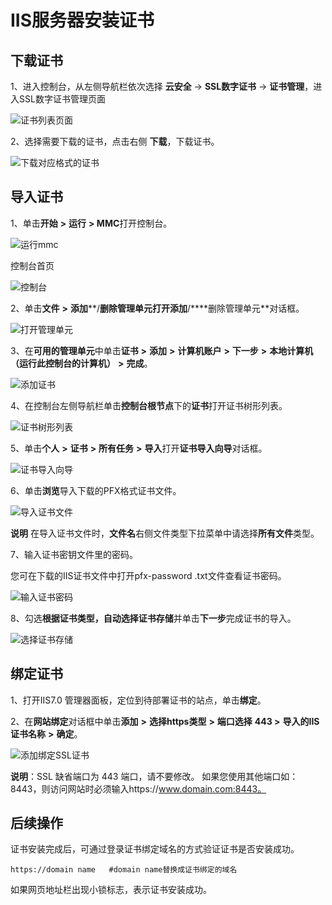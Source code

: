 # IIS服务器安装证书

## **下载证书**

1、进入控制台，从左侧导航栏依次选择 **云安全** -> **SSL数字证书** -> **证书管理**，进入SSL数字证书管理页面

![证书列表页面](/image/SSL-Certification/证书列表页面.png)

2、选择需要下载的证书，点击右侧 **下载**，下载证书。

![下载对应格式的证书](/image/SSL-Certification/下载对应格式的证书.png)

## 导入证书

1、单击**开始** **>** **运行** **> MMC**打开控制台。

![运行mmc](/image/SSL-Certification/运行mmc.png)

控制台首页

![控制台](/image/SSL-Certification/控制台.png)

2、单击**文件** **>** **添加****/****删除管理单元**打开**添加****/****删除管理单元**对话框。

![打开管理单元](/image/SSL-Certification/打开管理单元.png)

3、在**可用的管理单元**中单击**证书** **>** **添加** **>** **计算机账户** **>** **下一步** **>** **本地计算机（运行此控制台的计算机）** **>** **完成**。

![添加证书](/image/SSL-Certification/添加证书.png)

4、在控制台左侧导航栏单击**控制台根节点**下的**证书**打开证书树形列表。

![证书树形列表](/image/SSL-Certification/证书树形列表.png)

5、单击**个人** **>** **证书** **>** **所有任务** **>** **导入**打开**证书导入向导**对话框。

![证书导入向导](/image/SSL-Certification/证书导入向导.png)

6、单击**浏览**导入下载的PFX格式证书文件。

![导入证书文件](/image/SSL-Certification/导入证书文件.png)

**说明** 在导入证书文件时，**文件名**右侧文件类型下拉菜单中请选择**所有文件**类型。

7、输入证书密钥文件里的密码。

您可在下载的IIS证书文件中打开pfx-password .txt文件查看证书密码。

![输入证书密码](/image/SSL-Certification/输入证书密码.png)

8、勾选**根据证书类型，自动选择证书存储**并单击**下一步**完成证书的导入。

![选择证书存储](/image/SSL-Certification/选择证书存储.png)

## **绑定证书**

1、打开IIS7.0 管理器面板，定位到待部署证书的站点，单击**绑定**。

2、在**网站绑定**对话框中单击**添加** **>** **选择****https****类型** **>** **端口选择** **443 >** **导入的****IIS****证书名称** **>** **确定**。

![添加绑定SSL证书](/image/SSL-Certification/添加绑定SSL证书.png)

**说明**：SSL 缺省端口为 443 端口，请不要修改。 如果您使用其他端口如：8443，则访问网站时必须输入https://www.domain.com:8443。

## 后续操作

证书安装完成后，可通过登录证书绑定域名的方式验证证书是否安装成功。

```
https://domain name   #domain name替换成证书绑定的域名
```

如果网页地址栏出现小锁标志，表示证书安装成功。
